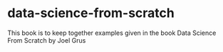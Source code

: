 # data-science-from-scratch
This book is to keep together examples given in the book Data Science From Scratch by Joel Grus
